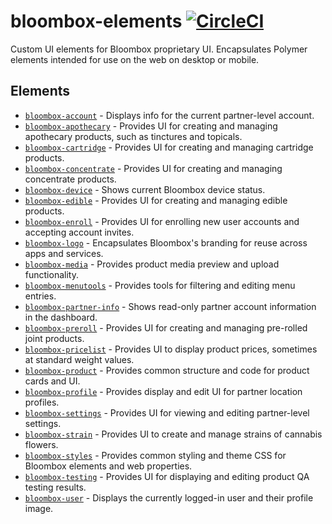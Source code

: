 # bloombox-elements  [![CircleCI](https://circleci.com/gh/Bloombox/bloombox-elements.svg?style=svg&circle-token=7e4c9b6765a868e7b1feb11eeb914a2a67200be6)](https://circleci.com/gh/Bloombox/bloombox-elements)

Custom UI elements for Bloombox proprietary UI. Encapsulates Polymer elements intended for use on the web on desktop or mobile.

## Elements

* [`bloombox-account`](https://github.com/bloombox/bloombox-account) - Displays info for the current partner-level account.
* [`bloombox-apothecary`](https://github.com/bloombox/bloombox-apothecary) - Provides UI for creating and managing apothecary products, such as tinctures and topicals.
* [`bloombox-cartridge`](https://github.com/bloombox/bloombox-cartridge) - Provides UI for creating and managing cartridge products.
* [`bloombox-concentrate`](https://github.com/bloombox/bloombox-concentrate) - Provides UI for creating and managing concentrate products.
* [`bloombox-device`](https://github.com/bloombox/bloombox-device) - Shows current Bloombox device status.
* [`bloombox-edible`](https://github.com/bloombox/bloombox-edible) - Provides UI for creating and managing edible products.
* [`bloombox-enroll`](https://github.com/bloombox/bloombox-enroll) - Provides UI for enrolling new user accounts and accepting account invites.
* [`bloombox-logo`](https://github.com/bloombox/bloombox-logo) - Encapsulates Bloombox's branding for reuse across apps and services.
* [`bloombox-media`](https://github.com/bloombox/bloombox-media) - Provides product media preview and upload functionality.
* [`bloombox-menutools`](https://github.com/bloombox/bloombox-menutools) - Provides tools for filtering and editing menu entries.
* [`bloombox-partner-info`](https://github.com/bloombox/bloombox-partner-info) - Shows read-only partner account information in the dashboard.
* [`bloombox-preroll`](https://github.com/bloombox/bloombox-preroll) - Provides UI for creating and managing pre-rolled joint products.
* [`bloombox-pricelist`](https://github.com/bloombox/bloombox-pricelist) - Provides UI to display product prices, sometimes at standard weight values.
* [`bloombox-product`](https://github.com/bloombox/bloombox-product) - Provides common structure and code for product cards and UI.
* [`bloombox-profile`](https://github.com/bloombox/bloombox-profile) - Provides display and edit UI for partner location profiles.
* [`bloombox-settings`](https://github.com/bloombox/bloombox-settings) - Provides UI for viewing and editing partner-level settings.
* [`bloombox-strain`](https://github.com/bloombox/bloombox-strain) - Provides UI to create and manage strains of cannabis flowers.
* [`bloombox-styles`](https://github.com/bloombox/bloombox-styles) - Provides common styling and theme CSS for Bloombox elements and web properties.
* [`bloombox-testing`](https://github.com/bloombox/bloombox-testing) - Provides UI for displaying and editing product QA testing results.
* [`bloombox-user`](https://github.com/bloombox/bloombox-user) - Displays the currently logged-in user and their profile image.
